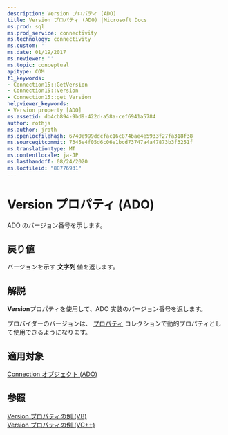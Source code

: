 ```yaml
---
description: Version プロパティ (ADO)
title: Version プロパティ (ADO) |Microsoft Docs
ms.prod: sql
ms.prod_service: connectivity
ms.technology: connectivity
ms.custom: ''
ms.date: 01/19/2017
ms.reviewer: ''
ms.topic: conceptual
apitype: COM
f1_keywords:
- Connection15::GetVersion
- Connection15::Version
- Connection15::get_Version
helpviewer_keywords:
- Version property [ADO]
ms.assetid: db4cb894-9bd9-422d-a58a-cef6941a5784
author: rothja
ms.author: jroth
ms.openlocfilehash: 6740e999ddcfac16c874bae4e5933f27fa318f38
ms.sourcegitcommit: 7345e4f05d6c06e1bcd73747a4a47873b3f3251f
ms.translationtype: MT
ms.contentlocale: ja-JP
ms.lasthandoff: 08/24/2020
ms.locfileid: "88776931"
---
```

# <a name="version-property-ado"></a>Version プロパティ (ADO)
ADO のバージョン番号を示します。  
  
## <a name="return-value"></a>戻り値  
 バージョンを示す **文字列** 値を返します。  
  
## <a name="remarks"></a>解説  
 **Version**プロパティを使用して、ADO 実装のバージョン番号を返します。  
  
 プロバイダーのバージョンは、 [プロパティ](./properties-collection-ado.md) コレクションで動的プロパティとして使用できるようになります。  
  
## <a name="applies-to"></a>適用対象  
 [Connection オブジェクト (ADO)](./connection-object-ado.md)  
  
## <a name="see-also"></a>参照  
 [Version プロパティの例 (VB)](./version-property-example-vb.md)   
 [Version プロパティの例 (VC++)](./version-property-example-vc.md)